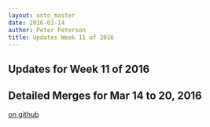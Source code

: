 ```yaml
---
layout: onto_master
date: 2016-03-14
author: Peter Peterson
title: Updates Week 11 of 2016
---
```

Updates for Week 11 of 2016
---------------------------

Detailed Merges for Mar 14 to 20, 2016
--------------------------------------
[on github](https://github.com/mantidproject/mantid/pulls?q=is%3Apr+merged%3A2016-03-15..2016-03-20)

